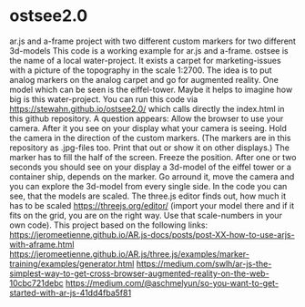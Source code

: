 # ostsee2.0
ar.js and a-frame project with two different custom markers for two different 3d-models 
This code is a working example for ar.js and a-frame. ostsee is the name of a local water-project. It exists a carpet for marketing-issues with a picture of the topography in the scale 1:2700. The idea is to put analog markers on the analog carpet and go for augmented reality. One model which can be seen is the eiffel-tower. Maybe it helps to imagine how big is this water-project. You can run this code via https://stewahn.github.io/ostsee2.0/ which calls directly the index.html in this github repository. A question appears: Allow the browser to use your camera. After it you see on your display what your camera is seeing. Hold the camera in the direction of the custom markers. (The markers are in this repository as .jpg-files too. Print that out or show it on other displays.) The marker has to fill the half of the screen. Freeze the position. After one or two seconds you should see on your display a 3d-model of the eiffel tower or a container ship, depends on the marker. Go arround it, move the camera and you can explore the 3d-model from every single side. In the code you can see, that the models are scaled. The three.js editor finds out, how much it has to be scaled https://threejs.org/editor/ (import your model there and if it fits on the grid, you are on the right way. Use that scale-numbers in your own code). This project based on the following links:
https://jeromeetienne.github.io/AR.js-docs/posts/post-XX-how-to-use-arjs-with-aframe.html
https://jeromeetienne.github.io/AR.js/three.js/examples/marker-training/examples/generator.html
https://medium.com/swlh/ar-js-the-simplest-way-to-get-cross-browser-augmented-reality-on-the-web-10cbc721debc
https://medium.com/@aschmelyun/so-you-want-to-get-started-with-ar-js-41dd4fba5f81
